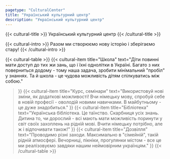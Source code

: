 ```yaml
---
pagetype: "CulturalCenter"
title: "Український культурний центр"
description: "Український культурний центр"
---
```


{{< cultural-title >}}
  Український культурний центр
{{< /cultural-title >}}

{{< cultural-intro >}}
  Разом ми створюємо нову історію і зберігаємо стару!
{{< /cultural-intro >}}

{{< cultural-table >}}
  {{< 
    cultural-item 
    title="Школа" 
    text="Діти повинні мати доступ до тих жи зань, що і їхні однолітки в Україні. Багато з них поверниться додому - тому наша задача,  зробити мінімальний \"пробіл\" у знаннях. Та й школа - це чудова можливість дітям спілкуватись між собою."
  >}}
  {{< 
    cultural-item 
    title="Курс, семінари" 
    text="Використовуй нові зміни, як додаткові можливості! Вчи німецьку мову, спробуй себе в новій професії - оволодій новими навичками. В майбутньому - це дуже знадобиться."
  >}}
  {{< 
    cultural-item 
    title="Бібліотека" 
    text="Українська бібліотека. Це таїнство. Скарбниця усіх знань. Дитина то, чи дорослий - всі мають мати можливість поринути у світ своїх захоплень на рідній мові. Вчити німецьку потрібно, але ж і відпочивати також!"
  >}}
  {{< 
    cultural-item 
    title="Дозвілля" 
    text="Проводимо різні заходи. Максимально в \"сімейній\", такій рідній атмосфері. Вечорниці, пікніки, прогулянки містом - все це ми реалізовуємо завдяки нашим неймовірним українцям."
  >}}
{{< /cultural-table >}}
